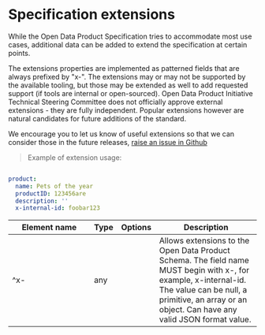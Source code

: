 # Specification extensions

While the Open Data Product Specification tries to accommodate most use cases, additional data can be added to extend the specification at certain points.

The extensions properties are implemented as patterned fields that are always prefixed by "x-". The extensions may or may not be supported by the available tooling, but those may be extended as well to add requested support (if tools are internal or open-sourced). Open Data Product Initiative Technical Steering Committee does not officially approve external extensions - they are fully independent. Popular extensions however are natural candidates for future additions of the standard. 

We encourage you to let us know of useful extensions so that we can consider those in the future releases, [raise an issue in Github](https://github.com/Open-Data-Product-Initiative/open-data-product-spec-dev/issues)



> Example of extension usage:

```yml

product:
  name: Pets of the year
  productID: 123456are
  description: ''
  x-internal-id: foobar123

```

| <div style="width:150px">Element name</div>   | Type  | Options  | Description  |
|---|---|---|---|
|  ^x- | any  |  | Allows extensions to the Open Data Product Schema. The field name MUST begin with x-, for example, x-internal-id. The value can be null, a primitive, an array or an object. Can have any valid JSON format value. |

